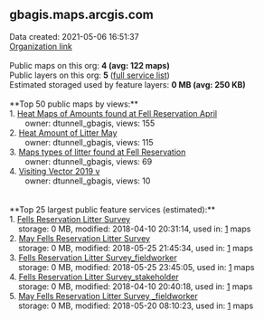 <h2>gbagis.maps.arcgis.com</h2> Data created: 2021-05-06 16:51:37 <br /><a target='new' href='https://gbagis.maps.arcgis.com'>Organization link</a><br /><br />Public maps on this org: <b>4 (avg: 122 maps)</b><br />Public layers on this org: <b>5 </b>(<a target='new' href='https://services.arcgis.com/mCodcTmSZbOdKh6E/ArcGIS/rest/services'>full service list</a>)<br />Estimated storaged used by feature layers: <b>0 MB (avg: 250 KB)</b><br /><br />**Top 50 public maps by views:**<br />  1. <a target='new' href='https://www.arcgis.com/home/item.html?id=6dd68b71b24e42cf8c748f2f5a3d31d6'>Heat Maps of Amounts found at Fell Reservation April</a> <br />  &nbsp;&nbsp;&nbsp;&nbsp; &nbsp;&nbsp;owner: dtunnell_gbagis, views: 155<br />  2. <a target='new' href='https://www.arcgis.com/home/item.html?id=27e81bd362644dd596ec8de04ded2f41'>Heat Amount of Litter May</a> <br />  &nbsp;&nbsp;&nbsp;&nbsp; &nbsp;&nbsp;owner: dtunnell_gbagis, views: 115<br />  3. <a target='new' href='https://www.arcgis.com/home/item.html?id=e097ef5af09545fbb5475b4094d0c0dc'>Maps types of litter found at Fell Reservation</a> <br />  &nbsp;&nbsp;&nbsp;&nbsp; &nbsp;&nbsp;owner: dtunnell_gbagis, views: 69<br />  4. <a target='new' href='https://www.arcgis.com/home/item.html?id=5403bcb37a164f758f9949aa1baa0123'>Visiting Vector 2019 v</a> <br />  &nbsp;&nbsp;&nbsp;&nbsp; &nbsp;&nbsp;owner: dtunnell_gbagis, views: 10<br /><br /><br />**Top 25 largest public feature services (estimated):**<br /> 1. <a target='new' href='https://www.arcgis.com/home/item.html?id=fe2d01af24994688b56beb16737e9405'>Fells Reservation Litter Survey</a><br /> &nbsp;&nbsp;&nbsp;&nbsp;storage: 0 MB, modified: 2018-04-10 20:31:14,  used in: <a target='new' href='https://ed-ind-tb.s3-us-west-1.amazonaws.com/ADI/fe2d01af24994688b56beb16737e9405.html'> 1</a> maps<br /> 2. <a target='new' href='https://www.arcgis.com/home/item.html?id=334a0760709c4f9c9f6808efdc128ad2'>May Fells Reservation Litter Survey </a><br /> &nbsp;&nbsp;&nbsp;&nbsp;storage: 0 MB, modified: 2018-05-25 21:45:34,  used in: <a target='new' href='https://ed-ind-tb.s3-us-west-1.amazonaws.com/ADI/334a0760709c4f9c9f6808efdc128ad2.html'> 1</a> maps<br /> 3. <a target='new' href='https://www.arcgis.com/home/item.html?id=bf364de4344347619fb3736573d5de86'>Fells Reservation Litter Survey_fieldworker</a><br /> &nbsp;&nbsp;&nbsp;&nbsp;storage: 0 MB, modified: 2018-05-25 23:45:05,  used in: <a target='new' href='https://ed-ind-tb.s3-us-west-1.amazonaws.com/ADI/bf364de4344347619fb3736573d5de86.html'> 1</a> maps<br /> 4. <a target='new' href='https://www.arcgis.com/home/item.html?id=f558faeb4cbf48539eeeb9c6daa49e1b'>Fells Reservation Litter Survey_stakeholder</a><br /> &nbsp;&nbsp;&nbsp;&nbsp;storage: 0 MB, modified: 2018-04-10 20:40:18,  used in: <a target='new' href='https://ed-ind-tb.s3-us-west-1.amazonaws.com/ADI/f558faeb4cbf48539eeeb9c6daa49e1b.html'> 1</a> maps<br /> 5. <a target='new' href='https://www.arcgis.com/home/item.html?id=c4a54182e11c4931a8cb23283c94882c'>May Fells Reservation Litter Survey _fieldworker</a><br /> &nbsp;&nbsp;&nbsp;&nbsp;storage: 0 MB, modified: 2018-05-20 08:10:23,  used in: <a target='new' href='https://ed-ind-tb.s3-us-west-1.amazonaws.com/ADI/c4a54182e11c4931a8cb23283c94882c.html'> 1</a> maps<br />